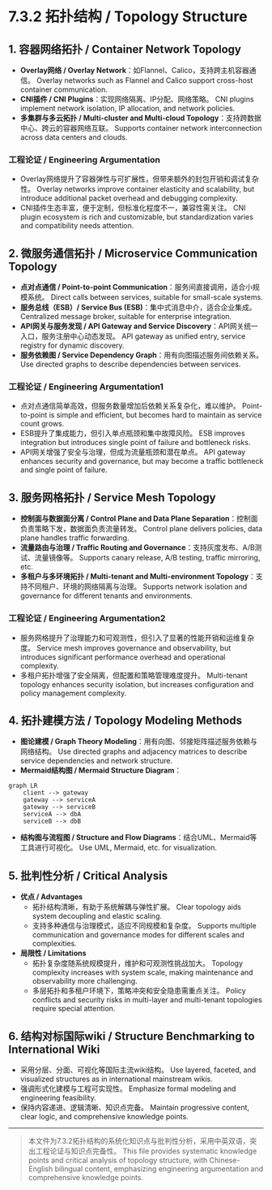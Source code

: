 # 7.3.2 拓扑结构 / Topology Structure

## 1. 容器网络拓扑 / Container Network Topology

- **Overlay网络 / Overlay Network**：如Flannel、Calico，支持跨主机容器通信。
  Overlay networks such as Flannel and Calico support cross-host container communication.
- **CNI插件 / CNI Plugins**：实现网络隔离、IP分配、网络策略。
  CNI plugins implement network isolation, IP allocation, and network policies.
- **多集群与多云拓扑 / Multi-cluster and Multi-cloud Topology**：支持跨数据中心、跨云的容器网络互联。
  Supports container network interconnection across data centers and clouds.

### 工程论证 / Engineering Argumentation

- Overlay网络提升了容器弹性与可扩展性，但带来额外的封包开销和调试复杂性。
  Overlay networks improve container elasticity and scalability, but introduce additional packet overhead and debugging complexity.
- CNI插件生态丰富，便于定制，但标准化程度不一，兼容性需关注。
  CNI plugin ecosystem is rich and customizable, but standardization varies and compatibility needs attention.

## 2. 微服务通信拓扑 / Microservice Communication Topology

- **点对点通信 / Point-to-point Communication**：服务间直接调用，适合小规模系统。
  Direct calls between services, suitable for small-scale systems.
- **服务总线（ESB）/ Service Bus (ESB)**：集中式消息中介，适合企业集成。
  Centralized message broker, suitable for enterprise integration.
- **API网关与服务发现 / API Gateway and Service Discovery**：API网关统一入口，服务注册中心动态发现。
  API gateway as unified entry, service registry for dynamic discovery.
- **服务依赖图 / Service Dependency Graph**：用有向图描述服务间依赖关系。
  Use directed graphs to describe dependencies between services.

### 工程论证 / Engineering Argumentation1

- 点对点通信简单高效，但服务数量增加后依赖关系复杂化，难以维护。
  Point-to-point is simple and efficient, but becomes hard to maintain as service count grows.
- ESB提升了集成能力，但引入单点瓶颈和集中故障风险。
  ESB improves integration but introduces single point of failure and bottleneck risks.
- API网关增强了安全与治理，但成为流量瓶颈和潜在单点。
  API gateway enhances security and governance, but may become a traffic bottleneck and single point of failure.

## 3. 服务网格拓扑 / Service Mesh Topology

- **控制面与数据面分离 / Control Plane and Data Plane Separation**：控制面负责策略下发，数据面负责流量转发。
  Control plane delivers policies, data plane handles traffic forwarding.
- **流量路由与治理 / Traffic Routing and Governance**：支持灰度发布、A/B测试、流量镜像等。
  Supports canary release, A/B testing, traffic mirroring, etc.
- **多租户与多环境拓扑 / Multi-tenant and Multi-environment Topology**：支持不同租户、环境的网络隔离与治理。
  Supports network isolation and governance for different tenants and environments.

### 工程论证 / Engineering Argumentation2

- 服务网格提升了治理能力和可观测性，但引入了显著的性能开销和运维复杂度。
  Service mesh improves governance and observability, but introduces significant performance overhead and operational complexity.
- 多租户拓扑增强了安全隔离，但配置和策略管理难度提升。
  Multi-tenant topology enhances security isolation, but increases configuration and policy management complexity.

## 4. 拓扑建模方法 / Topology Modeling Methods

- **图论建模 / Graph Theory Modeling**：用有向图、邻接矩阵描述服务依赖与网络结构。
  Use directed graphs and adjacency matrices to describe service dependencies and network structure.
- **Mermaid结构图 / Mermaid Structure Diagram**：

```mermaid
graph LR
    client --> gateway
    gateway --> serviceA
    gateway --> serviceB
    serviceA --> dbA
    serviceB --> dbB
```

- **结构图与流程图 / Structure and Flow Diagrams**：结合UML、Mermaid等工具进行可视化。
  Use UML, Mermaid, etc. for visualization.

## 5. 批判性分析 / Critical Analysis

- **优点 / Advantages**
  - 拓扑结构清晰，有助于系统解耦与弹性扩展。
    Clear topology aids system decoupling and elastic scaling.
  - 支持多种通信与治理模式，适应不同规模和复杂度。
    Supports multiple communication and governance modes for different scales and complexities.
- **局限性 / Limitations**
  - 拓扑复杂度随系统规模提升，维护和可观测性挑战加大。
    Topology complexity increases with system scale, making maintenance and observability more challenging.
  - 多层拓扑和多租户环境下，策略冲突和安全隐患需重点关注。
    Policy conflicts and security risks in multi-layer and multi-tenant topologies require special attention.

## 6. 结构对标国际wiki / Structure Benchmarking to International Wiki

- 采用分层、分面、可视化等国际主流wiki结构。
  Use layered, faceted, and visualized structures as in international mainstream wikis.
- 强调形式化建模与工程可实现性。
  Emphasize formal modeling and engineering feasibility.
- 保持内容递进、逻辑清晰、知识点完备。
  Maintain progressive content, clear logic, and comprehensive knowledge points.

---
> 本文件为7.3.2拓扑结构的系统化知识点与批判性分析，采用中英双语，突出工程论证与知识点完备性。
> This file provides systematic knowledge points and critical analysis of topology structure, with Chinese-English bilingual content, emphasizing engineering argumentation and comprehensive knowledge points.
